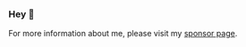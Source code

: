 ### Hey 👋
For more information about me, please visit my [sponsor page](https://github.com/sponsors/bwp91).
